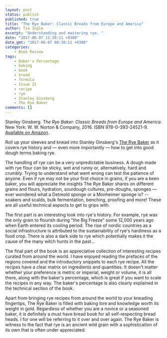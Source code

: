 ```yaml
---
layout: post
status: publish
published: true
title: "The Rye Baker: Classic Breads from Europe and America"
author: Tia Ingle
excerpt: "Understanding and mastering rye. "
date: "2017-06-07 11:30:11 +0300"
date_gmt: "2017-06-07 08:30:11 +0300"
categories:
    - Book Review
tags:
    - Baker's Percentage
    - baking
    - book
    - bread
    - formula
    - Issue 21
    - recipe
    - rye
    - Stanley Ginsberg
    - The Rye Baker
comments: []
---
```


Stanley Ginsberg. _The Rye Baker: Classic Breads from Europe and America_. New York: W. W. Norton &amp; Company, 2016. ISBN 978-0-393-24521-9. [Available on Amazon](http://amzn.to/2rPYvem).

Roll up your sleeves and knead into Stanley Ginsberg's [The Rye Baker](http://amzn.to/2rPYvem) as it covers rye history and &mdash; even more importantly &mdash; how to get into good dough terms baking rye.

The handling of rye can be a very unpredictable business. A dough made with rye flour can be sticky, wet and runny or, alternatively, hard and crumbly. Trying to understand what went wrong can test the patience of anyone. Even if rye may not be your first choice in grains, if you are a keen baker, you will appreciate the insights The Rye Baker shares on different grains and flours, hydration, sourdough cultures, pre-doughs, sponges &mdash; ever wondered what a Detmold sponge or a Monheimer sponge is? -- soakers and scalds, bulk fermentation, benching, proofing and more! These are all useful technical aspects to get to grips with.

The first part is an interesting look into rye's history. For example, rye was the only grain to flourish during "the Big Freeze" some 12,000 years ago when Earth entered its cooling period. The rise of nordic countries as a social infrastructure is attributed to the sustainability of rye's hardiness as a food crop. There is also a dark side to rye which potentially makes it the cause of the many witch hunts in the past...

The final part of the book is an appreciative collection of interesting recipes curated from around the world. I have enjoyed reading the prefaces of the regions covered and the introductory snippets to each rye recipe. All the recipes have a clear matrix on ingredients and quantities. It doesn't matter whether your preference is metric or imperial, weight or volume, it is all there, along with the baker's percentage, which is great if you want to scale the recipes in any way. The baker's percentage is also clearly explained in the technical section of the book.

Apart from bringing rye recipes from around the world to your kneading fingertips, The Rye Baker is filled with baking lore and knowledge worth its weight in gold. Regardless of whether you are a novice or a seasoned baker, it is definitely a must have bread book for all self-respecting bread heads. I for one will be referring to it over and over again. The Rye Baker is witness to the fact that rye is an ancient wild grain with a sophistication of its own that is often under appreciated.
